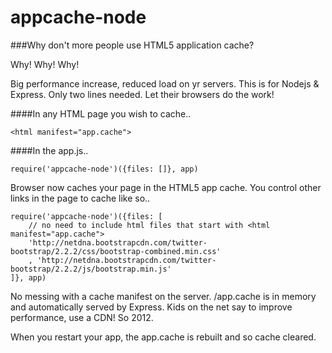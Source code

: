 appcache-node
=============
   
###Why don't more people use HTML5 application cache?
 
Why! Why! Why!    
 
Big performance increase, reduced load on yr servers.
This is for Nodejs & Express.  Only two lines needed. Let their browsers do the work!
 
####In any HTML page you wish to cache..
```` 
<html manifest="app.cache"> 
````

####In the app.js..
````
require('appcache-node')({files: []}, app)
````

Browser now caches your page in the HTML5 app cache.  You control other links in the page to cache like so..
````
require('appcache-node')({files: [
	// no need to include html files that start with <html manifest="app.cache">
	'http://netdna.bootstrapcdn.com/twitter-bootstrap/2.2.2/css/bootstrap-combined.min.css'
	, 'http://netdna.bootstrapcdn.com/twitter-bootstrap/2.2.2/js/bootstrap.min.js'
]}, app)
````

No messing with a cache manifest on the server. /app.cache is in memory and automatically served by Express.
Kids on the net say to improve performance, use a CDN!  So 2012.

When you restart your app, the app.cache is rebuilt and so cache cleared.
